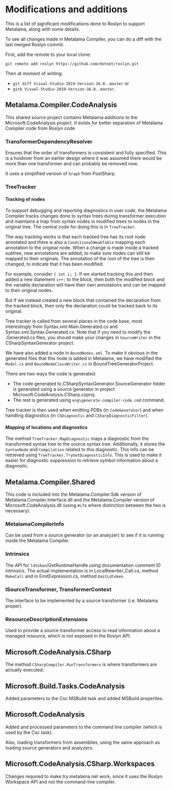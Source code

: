# Modifications and additions

This is a list of significant modifications done to Roslyn to support Metalama, along with some details.

To see all changes made in Metalama Compiler, you can do a diff with the last merged Roslyn commit.

First, add the remote to your local clone:

```
git remote add roslyn https://github.com/dotnet/roslyn.git
```

Then at moment of writing:

* `git diff Visual-Studio-2019-Version-16.8..master` or 
* `gitk Visual-Studio-2019-Version-16.8..master`.

## Metalama.Compiler.CodeAnalysis

This shared source project contains Metalama additions to the Microsoft.CodeAnalysis project. It exists for better separation of Metalama Compiler code from Roslyn code

### TransformerDependencyResolver

Ensures that the order of transformers is consistent and fully specified. This is a holdover from an earlier design where it was assumed there would be more than one transformer and can probably be removed now.

It uses a simplified version of `Graph` from PostSharp.

### TreeTracker

#### Tracking of nodes

To support debugging and reporting diagnostics in user code, the Metalama Compiler tracks changes done to syntax trees during transformer execution and maintains a map from syntax nodes in modified trees to nodes in the original tree. The central code for doing this is in `TreeTracker`.

The way tracking works is that each tracked tree has its root node annotated and there is also a `ConditionalWeakTable` mapping each annotation to the original node. When a change is made inside a tracked subtree, new annotations are added, to make sure nodes can still be mapped to their originals. The annotation of the root of the tree is then changed, to indicate that it has been modified.

For example, consider `{ int i; }`. If we started tracking this and then added a new statement `i++;` to the block, then both the modified block and the variable declaration will have their own annotations and can be mapped to their original nodes.

But if we instead created a new block that contained the declaration from the tracked block, then only the declaration could be tracked back to its original.

Tree tracker is called from several places in the code base, most interestingly from Syntax.xml.Main.Generated.cs and Syntax.xml.Syntax.Generated.cs. 
Note that if you need to modify the .Generated.cs files, you should make your changes in `SourceWriter` in the CSharpSyntaxGenerator project.

We have also added a node in `BoundNodes.xml`. To make it obvious in the generated files that this node is added in Metalama, we have modified the `Model.cs` and `BoundNodeClassWriter.cs` in BoundTreeGeneratorProject.

There are two ways the code is generated:

- The code generated to CSharpSyntaxGenerator.SourceGenerator folder is generated using a source generator in project Microsoft.CodeAnalysis.CSharp.csproj.
- The rest is generated using `eng\generate-compiler-code.cmd` command.

Tree tracker is then used when emitting PDBs (in `CodeGenerator`) and when handling diagnostics (in `CSDiagnostic` and `CSharpDiagnosticFilter`).

#### Mapping of locations and diagnostics

The method `TreeTracker.MapDiagnostic` maps a diagnostic from the transformed syntax tree to the source syntax tree. Additionally, it stores the `SyntaxNode` and `Compilation` related to this diagnostic. This info can be retrieved using `TreeTracker.TryGetDiagnosticInfo`. This is used to make it easier for diagnostic suppression to retrieve symbol information about a diagnostic.  

## Metalama.Compiler.Shared

This code is included into the Metalama.Compiler.Sdk version of Metalama.Compiler.Interface.dll and the Metalama.Compiler version of Microsoft.CodeAnalysis.dll (using `#if`s where distinction between the two is necessary).

### MetalamaCompilerInfo

Can be used from a source generator (or an analyzer) to see if it is running inside the Metalama Compiler.

### Intrinsics

The API for `ldtoken`/GetRuntimeHandle using documentation comment ID intrinsics. The actual implementation is in LocalRewriter_Call.cs, method `MakeCall` and in EmitExpression.cs, method `EmitLdtoken`.

### ISourceTransformer, TransformerContext

The interface to be implemented by a source transformer (i.e. Metalama proper).

### ResourceDescriptionExtensions

Used to provide a source transformer access to read information about a managed resource, which is not exposed in the Roslyn API.

## Microsoft.CodeAnalysis.CSharp

The method `CSharpCompiler.RunTransformers` is where transformers are actually executed.

## Microsoft.Build.Tasks.CodeAnalysis

Added parameters to the Csc MSBuild task and added MSBuild properties.

## Microsoft.CodeAnalysis

Added and processed parameters to the command line compiler (which is used by the Csc task).

Also, loading transformers from assemblies, using the same approach as loading source generators and analyzers.

## Microsoft.CodeAnalysis.CSharp.Workspaces

Changes required to make try.metalama.net work, since it uses the Roslyn Workspace API and not the command-line compiler.
